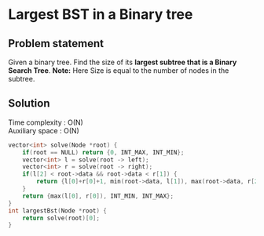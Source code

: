 # Largest BST in a Binary tree

## Problem statement

Given a binary tree. Find the size of its **largest subtree that is a Binary Search Tree**.
**Note:** Here Size is equal to the number of nodes in the subtree.

## Solution

Time complexity : O(N)  
Auxiliary space : O(N)

```cpp
vector<int> solve(Node *root) {
    if(root == NULL) return {0, INT_MAX, INT_MIN};
    vector<int> l = solve(root -> left);
    vector<int> r = solve(root -> right);
    if(l[2] < root->data && root->data < r[1]) {
        return {l[0]+r[0]+1, min(root->data, l[1]), max(root->data, r[2])};
    }
    return {max(l[0], r[0]), INT_MIN, INT_MAX};
}
int largestBst(Node *root) {
	return solve(root)[0];
}
```
